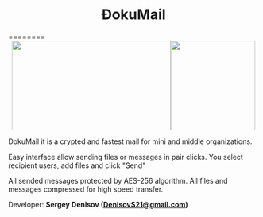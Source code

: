 <center><h1>ÐokuMail</h1></center>
========
<center><img width=320 height=180 src="http://www.deivison.com.br/blog/wp-content/uploads/2012/12/gpl3.png"/><img width=170 height=180 src="http://upload.wikimedia.org/wikipedia/commons/thumb/c/c0/Osi_standard_logo.png/150px-Osi_standard_logo.png"/></center>


DokuMail it is a crypted and fastest mail for mini and middle organizations.

Easy interface allow sending files or messages in pair clicks. You select recipient users, add files and click "Send"

All sended messages protected by AES-256 algorithm. All files and messages compressed for high speed transfer.

Developer: <b>Sergey Denisov (DenisovS21@gmail.com)</b>
